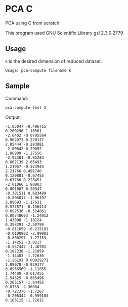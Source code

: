 # PCA C
PCA using C from scratch

This program used GNU Scientific Library gsl 2.3.0.2779

## Usage
`k` is the desired dimension of reduced dataset.

```
Usage: pca-compute filename k
```

## Sample
Command:
```
pca-compute test 2
```

Output:
```
-1.03047 -0.496715
0.260296 1.10501
-2.6402 -0.0795584
0.962973 0.270137
2.05444 -0.283881
-2.00042 0.29052
1.98909 -1.27556
-2.93381 -0.85284
0.862139 2.05493
1.21967 -0.323944
2.21766 0.491746
0.120881 -0.67455
0.67766 0.223451
-2.01066 1.80903
0.801087 0.20947
-0.381511 0.683489
-0.806017 -1.96197
2.09693 -1.17631
0.577871 -0.156414
0.892536 -0.524861
0.00748603 -1.24912
1.43808 -1.18124
0.398391 -2.58799
-0.811059 -0.215181
-0.0100802 -2.99981
-0.800297 -1.27153
-1.14252 -3.0217
-0.557442 -1.40701
0.107238 -1.21959
-1.14483 -1.72636
-1.26191 0.00929271
1.09078 -0.929177
0.0956569 -1.11855
1.74489 -0.617455
2.54625 -0.865496
0.265157 -1.64455
0.8758 -2.36084
-0.727376 -1.7267
-0.208344 -0.959103
0.103115 -1.72811
```
